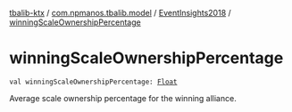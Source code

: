 [tbalib-ktx](../../index.md) / [com.npmanos.tbalib.model](../index.md) / [EventInsights2018](index.md) / [winningScaleOwnershipPercentage](./winning-scale-ownership-percentage.md)

# winningScaleOwnershipPercentage

`val winningScaleOwnershipPercentage: `[`Float`](https://kotlinlang.org/api/latest/jvm/stdlib/kotlin/-float/index.html)

Average scale ownership percentage for the winning alliance.

